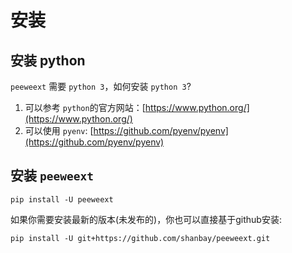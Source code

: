 # 安装

## 安装 python

`peeweext` 需要 `python 3`，如何安装 `python 3`?

1. 可以参考 `python`的官方网站：[https://www.python.org/](https://www.python.org/)
2. 可以使用 `pyenv`: [https://github.com/pyenv/pyenv](https://github.com/pyenv/pyenv)


## 安装 `peeweext`

`pip install -U peeweext`

如果你需要安装最新的版本(未发布的)，你也可以直接基于github安装:

`pip install -U git+https://github.com/shanbay/peeweext.git`
